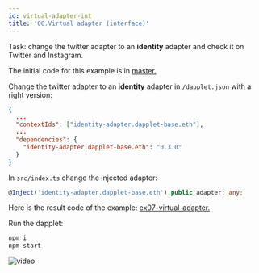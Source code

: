 ```yaml
---
id: virtual-adapter-int
title: '06.Virtual adapter (interface)'
---
```


Task: change the twitter adapter to an **identity** adapter and check it on Twitter and Instagram.

The initial code for this example is in [master.](https://github.com/dapplets/dapplet-template/tree/master)

Change the twitter adapter to an **identity** adapter in `/dapplet.json` with a right version:

```json
{
  ...
  "contextIds": ["identity-adapter.dapplet-base.eth"],
  ...
  "dependencies": {
    "identity-adapter.dapplet-base.eth": "0.3.0"
  }
}
```

In `src/index.ts` change the injected adapter:

```ts
@Inject('identity-adapter.dapplet-base.eth') public adapter: any;
```

Here is the result code of the example: [ex07-virtual-adapter.](https://github.com/dapplets/dapplet-template/tree/ex07-virtual-adapter)

Run the dapplet:

```bash
npm i
npm start
```

![video](/video/ex_7.gif)
